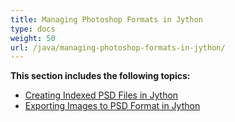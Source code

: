 ```yaml
---
title: Managing Photoshop Formats in Jython
type: docs
weight: 50
url: /java/managing-photoshop-formats-in-jython/
---
```


**This section includes the following topics:**

- [Creating Indexed PSD Files in Jython](/imaging/java/creating-indexed-psd-files-in-jython/)
- [Exporting Images to PSD Format in Jython](/imaging/java/exporting-images-to-psd-format-in-jython/)
